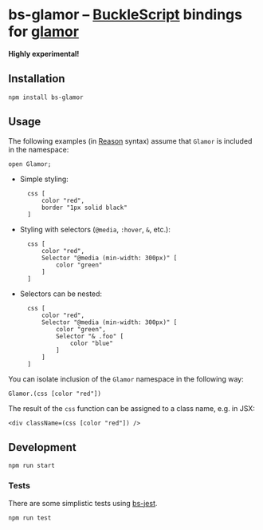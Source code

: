 # bs-glamor – [BuckleScript](https://github.com/bloomberg/bucklescript) bindings for [glamor](https://github.com/threepointone/glamor)

**Highly experimental!**

## Installation

    npm install bs-glamor

## Usage

The following examples (in [Reason](https://facebook.github.io/reason) syntax) assume that `Glamor` is included in the namespace:

    open Glamor;

* Simple styling:

        css [
            color "red",
            border "1px solid black"
        ]

* Styling with selectors (`@media`, `:hover`, `&`, etc.):

        css [
            color "red",
            Selector "@media (min-width: 300px)" [
                color "green"
            ]
        ]

* Selectors can be nested:

        css [
            color "red",
            Selector "@media (min-width: 300px)" [
                color "green",
                Selector "& .foo" [
                    color "blue"
                ]
            ]
        ]

You can isolate inclusion of the `Glamor` namespace in the following way:

    Glamor.(css [color "red"])

The result of the `css` function can be assigned to a class name, e.g. in JSX:

    <div className=(css [color "red"]) />

## Development

    npm run start

### Tests

There are some simplistic tests using [bs-jest](https://github.com/BuckleTypes/bs-jest).

    npm run test
